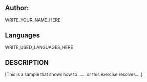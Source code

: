 ## Author:
WRITE_YOUR_NAME_HERE

## Languages
WRITE_USED_LANGUAGES_HERE

## DESCRIPTION
[This is a sample that shows how to ......
or this exercise resolves....]